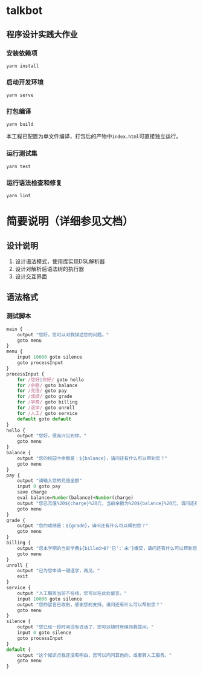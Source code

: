 # talkbot

## 程序设计实践大作业

### 安装依赖项
```
yarn install
```

### 启动开发环境
```
yarn serve
```

### 打包编译
```
yarn build
```
本工程已配置为单文件编译，打包后的产物中`index.html`可直接独立运行。

### 运行测试集
```
yarn test
```

### 运行语法检查和修复
```
yarn lint
```

# 简要说明（详细参见文档）

## 设计说明
 1. 设计语法模式，使用库实现DSL解析器
 2. 设计对解析后语法树的执行器
 3. 设计交互界面

## 语法格式

### 测试脚本
```javascript
main {
    output "您好，您可以对我描述您的问题。"
    goto menu
}
menu {
    input 10000 goto silence
    goto processInput
}
processInput {
    for /您好|你好/ goto hello
    for /余额/ goto balance
    for /充值/ goto pay
    for /成绩/ goto grade
    for /学费/ goto billing
    for /退学/ goto unroll
    for /人工/ goto service
    default goto default
}
hello {
    output "您好，很高兴见到你。"
    goto menu
}
balance {
    output "您的校园卡余额是：${balance}，请问还有什么可以帮到您？"
    goto menu
}
pay {
    output "请输入您的充值金额"
    input 0 goto pay
    save charge
    eval balance=Number(balance)+Number(charge)
    output "您已充值%20${charge}%20元，当前余额为%20${balance}%20元，请问还有什么可以帮到您？"
    goto menu
}
grade {
    output "您的成绩是：${grade}，请问还有什么可以帮到您？"
    goto menu
}
billing {
    output "您本学期的当前学费${billed>0?'已':'未'}缴交，请问还有什么可以帮到您？"
    goto menu
}
unroll {
    output "已为您申请一键退学，再见。"
    exit
}
service {
    output "人工服务当前不在线，您可以在此处留言。"
    input 10000 goto silence
    output "您的留言已收到，感谢您的支持。请问还有什么可以帮到您？"
    goto menu
}
silence {
    output "您已经一段时间没有说话了，您可以随时继续向我提问。"
    input 0 goto silence
    goto processInput
}
default {
    output "这个知识点我还没有明白，您可以问问其他的，或者转人工服务。"
    goto menu
}
```